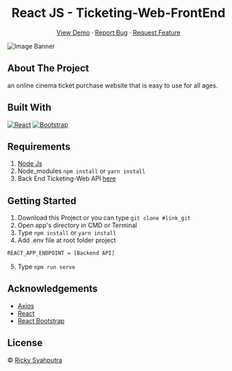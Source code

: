 <h1 align='center'>React JS - Ticketing-Web-FrontEnd</h1>
  <p align="center">
    <a href="https://muichat.netlify.app/chat">View Demo</a>
    ·
    <a href="https://github.com/rickyganteng/muichat-frontend/issues">Report Bug</a>
    ·
    <a href="https://github.com/rickyganteng/muichat-frontend/pulls">Request Feature</a>
  </p>

![Image Banner](src/assets/img/Screenshot_2.jpg)

## About The Project

an online cinema ticket purchase website that is easy to use for all ages.

## Built With

[![React](https://img.shields.io/badge/React-v17.0.2-blue)](https://github.com/facebook/react)
[![Bootstrap](https://img.shields.io/badge/Bootstrap-v4.6.x-blue)](https://github.com/react-bootstrap/react-bootstrap)

## Requirements

1. <a href="https://nodejs.org/en/download/">Node Js</a>
2. Node_modules `npm install` or `yarn install`
3. Back End Ticketing-Web API <a href="https://github.com/rickyganteng/Ticketing-web-API"> here </a>

## Getting Started

1. Download this Project or you can type `git clone #link_git`
2. Open app's directory in CMD or Terminal
3. Type `npm install` or `yarn install`
4. Add .env file at root folder project

```sh
REACT_APP_ENDPOINT = [Backend API]
```

5. Type `npm run serve`

## Acknowledgements

- [Axios](https://www.npmjs.com/package/axios)
- [React](https://reactjs.org/)
- [React Bootstrap](https://react-bootstrap.github.io/)

## License

© [Ricky Syahputra](https://github.com/rickyganteng)
